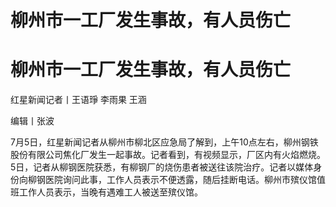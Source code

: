 # 柳州市一工厂发生事故，有人员伤亡

# 柳州市一工厂发生事故，有人员伤亡

红星新闻记者丨王语琤 李雨果 王涵

编辑丨张波

7月5日，红星新闻记者从柳州市柳北区应急局了解到，上午10点左右，柳州钢铁股份有限公司焦化厂发生一起事故。记者看到，有视频显示，厂区内有火焰燃烧。5日，记者从柳钢医院获悉，有柳钢厂的烧伤患者被送往该院治疗。记者以媒体身份向柳钢医院询问此事，工作人员表示不便透露，随后挂断电话。柳州市殡仪馆值班工作人员表示，当晚有遇难工人被送至殡仪馆。

